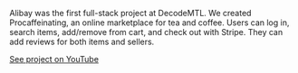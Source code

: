 Alibay was the first full-stack project at DecodeMTL. We created Procaffeinating, an online marketplace for tea and coffee. Users can log in, search items, add/remove from cart, and check out with Stripe. They can add reviews for both items and sellers.

[See project on YouTube](https://youtu.be/tdSHEKQ1oIQ)
